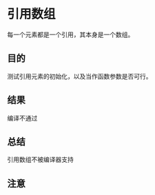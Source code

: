 # 引用数组
每一个元素都是一个引用，其本身是一个数组。

## 目的
测试引用元素的初始化，以及当作函数参数是否可行。

## 结果
编译不通过

## 总结
引用数组不被编译器支持

## 注意
